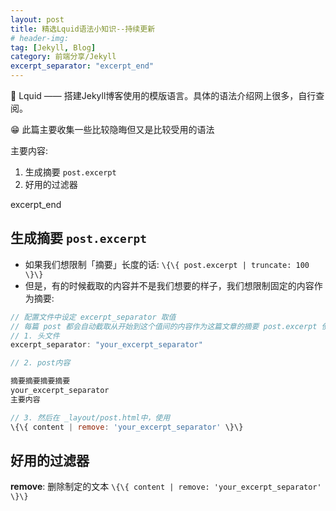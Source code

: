 ```yaml
---
layout: post
title: 精选Lquid语法小知识--持续更新
# header-img: 
tag: [Jekyll, Blog]
category: 前端分享/Jekyll
excerpt_separator: "excerpt_end"
---
```


🤫 Lquid —— 搭建Jekyll博客使用的模版语言。具体的语法介绍网上很多，自行查阅。

😁 此篇主要收集一些比较隐晦但又是比较受用的语法

主要内容:
1. 生成摘要 `post.excerpt`
2. 好用的过滤器

excerpt_end

## 生成摘要 `post.excerpt`

- 如果我们想限制「摘要」长度的话: `\{\{ post.excerpt | truncate: 100 \}\}`
- 但是，有的时候截取的内容并不是我们想要的样子，我们想限制固定的内容作为摘要:

```js
// 配置文件中设定 excerpt_separator 取值
// 每篇 post 都会自动截取从开始到这个值间的内容作为这篇文章的摘要 post.excerpt 使用。
// 1. 头文件
excerpt_separator: "your_excerpt_separator"

// 2. post内容

摘要摘要摘要摘要
your_excerpt_separator
主要内容

// 3. 然后在 _layout/post.html中，使用
\{\{ content | remove: 'your_excerpt_separator' \}\}
```

## 好用的过滤器

**remove**: 删除制定的文本 `\{\{ content | remove: 'your_excerpt_separator' \}\}`